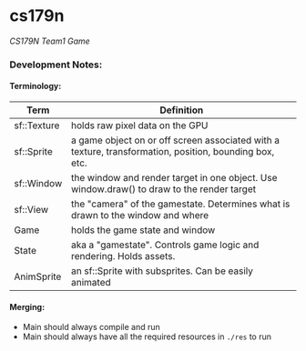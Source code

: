 # cs179n

*CS179N Team1 Game*

### Development Notes:

#### Terminology:

Term        | Definition    
---         | ---           
sf::Texture | holds raw pixel data on the GPU 
sf::Sprite  | a game object on or off screen associated with a texture, transformation, position, bounding box, etc. 
sf::Window  | the window and render target in one object. Use window.draw() to draw to the render target 
sf::View    | the "camera" of the gamestate. Determines what is drawn to the window and where 
Game        | holds the game state and window 
State       | aka a "gamestate". Controls game logic and rendering. Holds assets. 
AnimSprite  | an sf::Sprite with subsprites. Can be easily animated 

#### Merging:

* Main should always compile and run
* Main should always have all the required resources in `./res` to run